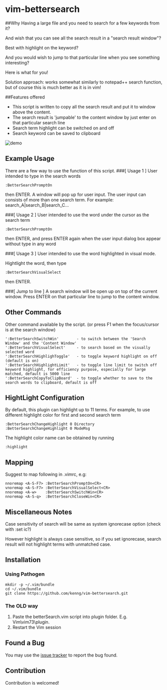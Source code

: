 vim-bettersearch
================

##Why
Having a large file and you need to search for a few keywords from it?

And wish that you can see all the search result in a "search result window"?

Best with highlight on the keyword?

And you would wish to jump to that particular line when you see something 
interesting?

Here is what for you!

Solution approach: works somewhat similarly to notepad++ search function, but of
course this is much better as it is in vim!

##Features offered
- This script is written to copy all the search result and put it to window 
  above the content.
- The search result is 'jumpable' to the content window by just enter on that 
  particular search line
- Search term highlight can be switched on and off
- Search keyword can be saved to clipboard

![demo](https://lh3.googleusercontent.com/-59ToPH9nCLE/U0PcuuIc5yI/AAAAAAAAEeQ/n9rWXnTyg-o/w955-h597-no/Screenshot+from+2014-04-08+19%253A14%253A23.png)

## Example Usage
There are a few way to use the function of this script.
###[ Usage 1 ]
User intended to type in the search words
```
:BetterSearchPromptOn
```
then ENTER.
A window will pop up for user input.
The user input can consists of more than one search term. For example: 
search_A|search_B|search_C...

###[ Usage 2 ]
User intended to use the word under the cursor as the search term
```
:BetterSearchPromptOn
```
then ENTER, and press ENTER again when the user input dialog box appear without 
type in any word

###[ Usage 3 ]
User intended to use the word highlighted in visual mode.

Hightlight the word, then type
```
:BetterSearchVisualSelect
```
then ENTER.

###[ Jump to line ]
A search window will be open up on top of the current window.
Press ENTER on that particular line to jump to the content window.

## Other Commands
Other command available by the script. (or press F1 when the focus/cursor is at 
the search window)

```
':BetterSearchSwitchWin'        - to switch between the 'Search Window' and the 'Content Window'
':BetterSearchVisualSelect'     - to search based on the visually selected word
':BetterSearchHighlighToggle'   - to toggle keyword highlight on off (default is on)
':BetterSearchHighlightLimit'   - to toggle line limit to switch off keyword highlight, for efficiency purpose, especially for large matched, default is 5000 line
':BetterSearchCopyToClipBoard'  - to toggle whether to save to the search words to clipboard, default is off
```

## HightLight Configuration
By default, this plugin can highlight up to 11 terms. For example, to use 
different highlight color for first and second search term
```
:BetterSearchChangeHighlight 0 Directory
:BetterSearchChangeHighlight 0 ModeMsg
```
The highlight color name can be obtained by running
```
:highlight
```

## Mapping
Suggest to map following in .vimrc, e.g:

```
nnoremap <A-S-F7> :BetterSearchPromptOn<CR>
vnoremap <A-S-F7> :BetterSearchVisualSelect<CR>
nnoremap <A-w>    :BetterSearchSwitchWin<CR>
nnoremap <A-S-q>  :BetterSearchCloseWin<CR>
```

## Miscellaneous Notes
Case sensitivity of search will be same as system ignorecase option (check with :set ic?)

However highlight is always case sensitive, so if you set ignorecase, search result will not highlight terms with unmatched case. 


## Installation

### Using Pathogen

```
mkdir -p ~/.vim/bundle
cd ~/.vim/bundle
git clone https://github.com/kenng/vim-bettersearch.git
```

### The OLD way
1. Paste the betterSearch.vim script into plugin folder.
   E.g. Vim\vim73\plugin.
2. Restart the Vim session

## Found a Bug
You may use the [issue tracker][tracker] to report the bug found.

## Contribution
Contribution is welcomed!

[tracker]: https://github.com/kenng/vim-bettersearch/issues

